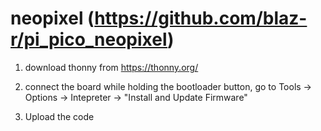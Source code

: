 # neopixel (https://github.com/blaz-r/pi_pico_neopixel)
1. download thonny from https://thonny.org/

2. connect the board while holding the bootloader button, go to Tools -> Options -> Intepreter -> "Install and Update Firmware"

3. Upload the code

